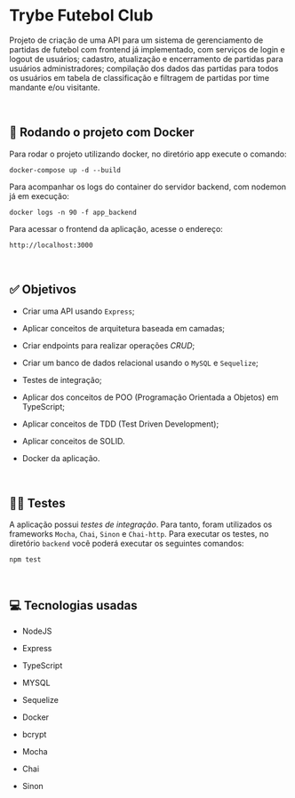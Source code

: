 # Trybe Futebol Club

Projeto de criação de uma API para um sistema de gerenciamento de partidas de futebol com frontend já implementado, com serviços de login e logout de usuários; cadastro, atualização e encerramento de partidas para usuários administradores; compilação dos dados das partidas para todos os usuários em tabela de classificação e filtragem de partidas por time mandante e/ou visitante.

<br/>

## 🐋 Rodando o projeto com Docker

Para rodar o projeto utilizando docker, no diretório app execute o comando:

`docker-compose up -d --build`

Para acompanhar os logs do container do servidor backend, com nodemon já em execução:

`docker logs -n 90 -f app_backend`

Para acessar o frontend da aplicação, acesse o endereço:

`http://localhost:3000`

<br/>

## ✅ Objetivos

- Criar uma API usando `Express`;

* Aplicar conceitos de arquitetura baseada em camadas;

* Criar endpoints para realizar operações _CRUD_;

* Criar um banco de dados relacional usando o `MySQL` e `Sequelize`;

* Testes de integração;

* Aplicar dos conceitos de POO (Programação Orientada a Objetos) em TypeScript;

* Aplicar conceitos de TDD (Test Driven Development);

* Aplicar conceitos de SOLID.

* Docker da aplicação.

<br/>

## 🧑‍🔬 Testes

A aplicação possui _testes de integração_. Para tanto, foram utilizados os frameworks `Mocha`, `Chai`, `Sinon` e `Chai-http`.
Para executar os testes, no diretório `backend` você poderá executar os seguintes comandos:

`npm test`

<br/>

## 💻 Tecnologias usadas

- NodeJS

- Express

- TypeScript

- MYSQL

- Sequelize

- Docker

- bcrypt

- Mocha

- Chai

- Sinon
